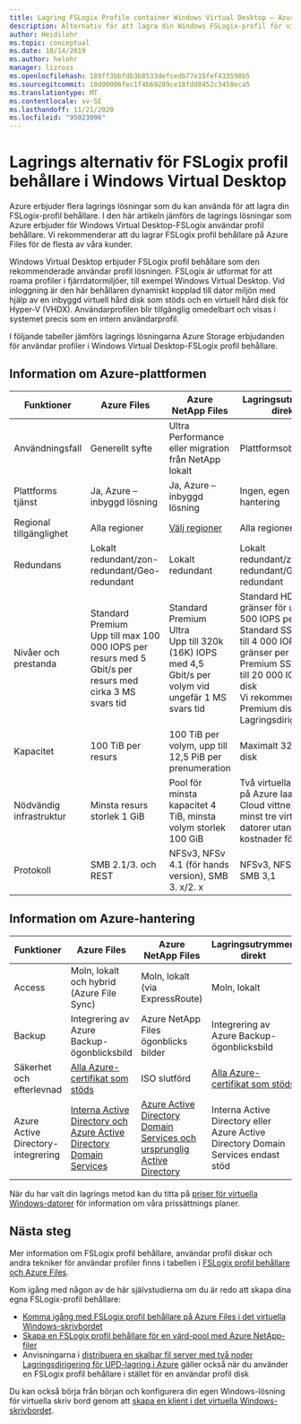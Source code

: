 ```yaml
---
title: Lagring FSLogix Profile container Windows Virtual Desktop – Azure
description: Alternativ för att lagra din Windows FSLogix-profil för virtuella skriv bord på Azure Storage.
author: Heidilohr
ms.topic: conceptual
ms.date: 10/14/2019
ms.author: helohr
manager: lizross
ms.openlocfilehash: 189ff3bbfdb3b8533defcedb77e15fef433598b5
ms.sourcegitcommit: 10d00006fec1f4b69289ce18fdd0452c3458eca5
ms.translationtype: MT
ms.contentlocale: sv-SE
ms.lasthandoff: 11/21/2020
ms.locfileid: "95023096"
---
```

# <a name="storage-options-for-fslogix-profile-containers-in-windows-virtual-desktop"></a>Lagrings alternativ för FSLogix profil behållare i Windows Virtual Desktop

Azure erbjuder flera lagrings lösningar som du kan använda för att lagra din FSLogix-profil behållare. I den här artikeln jämförs de lagrings lösningar som Azure erbjuder för Windows Virtual Desktop-FSLogix användar profil behållare. Vi rekommenderar att du lagrar FSLogix profil behållare på Azure Files för de flesta av våra kunder.

Windows Virtual Desktop erbjuder FSLogix profil behållare som den rekommenderade användar profil lösningen. FSLogix är utformat för att roama profiler i fjärrdatormiljöer, till exempel Windows Virtual Desktop. Vid inloggning är den här behållaren dynamiskt kopplad till dator miljön med hjälp av en inbyggd virtuell hård disk som stöds och en virtuell hård disk för Hyper-V (VHDX). Användarprofilen blir tillgänglig omedelbart och visas i systemet precis som en intern användarprofil.

I följande tabeller jämförs lagrings lösningarna Azure Storage erbjudanden för användar profiler i Windows Virtual Desktop-FSLogix profil behållare.

## <a name="azure-platform-details"></a>Information om Azure-plattformen

|Funktioner|Azure Files|Azure NetApp Files|Lagringsutrymmen direkt|
|--------|-----------|------------------|---------------------|
|Användningsfall|Generellt syfte|Ultra Performance eller migration från NetApp lokalt|Plattformsoberoende|
|Plattforms tjänst|Ja, Azure – inbyggd lösning|Ja, Azure – inbyggd lösning|Ingen, egen hantering|
|Regional tillgänglighet|Alla regioner|[Välj regioner](https://azure.microsoft.com/global-infrastructure/services/?products=netapp&regions=all)|Alla regioner|
|Redundans|Lokalt redundant/zon-redundant/Geo-redundant|Lokalt redundant|Lokalt redundant/zon-redundant/Geo-redundant|
|Nivåer och prestanda|Standard<br>Premium<br>Upp till max 100 000 IOPS per resurs med 5 Gbit/s per resurs med cirka 3 MS svars tid|Standard<br>Premium<br>Ultra<br>Upp till 320k (16K) IOPS med 4,5 Gbit/s per volym vid ungefär 1 MS svars tid|Standard HDD: gränser för upp till 500 IOPS per disk<br>Standard SSD: upp till 4 000 IOPS-gränser per disk<br>Premium SSD: upp till 20 000 IOPS per disk<br>Vi rekommenderar Premium diskar för Lagringsdirigering|
|Kapacitet|100 TiB per resurs|100 TiB per volym, upp till 12,5 PiB per prenumeration|Maximalt 32 TiB per disk|
|Nödvändig infrastruktur|Minsta resurs storlek 1 GiB|Pool för minsta kapacitet 4 TiB, minsta volym storlek 100 GiB|Två virtuella datorer på Azure IaaS (+ Cloud vittne) eller minst tre virtuella datorer utan och kostnader för diskar|
|Protokoll|SMB 2.1/3. och REST|NFSv3, NFSv 4.1 (för hands version), SMB 3. x/2. x|NFSv3, NFSv 4.1, SMB 3,1|

## <a name="azure-management-details"></a>Information om Azure-hantering

|Funktioner|Azure Files|Azure NetApp Files|Lagringsutrymmen direkt|
|--------|-----------|------------------|---------------------|
|Access|Moln, lokalt och hybrid (Azure File Sync)|Moln, lokalt (via ExpressRoute)|Moln, lokalt|
|Backup|Integrering av Azure Backup-ögonblicksbild|Azure NetApp Files ögonblicks bilder|Integrering av Azure Backup-ögonblicksbild|
|Säkerhet och efterlevnad|[Alla Azure-certifikat som stöds](https://www.microsoft.com/trustcenter/compliance/complianceofferings)|ISO slutförd|[Alla Azure-certifikat som stöds](https://www.microsoft.com/trustcenter/compliance/complianceofferings)|
|Azure Active Directory-integrering|[Interna Active Directory och Azure Active Directory Domain Services](../storage/files/storage-files-active-directory-overview.md)|[Azure Active Directory Domain Services och ursprunglig Active Directory](../azure-netapp-files/azure-netapp-files-faqs.md#does-azure-netapp-files-support-azure-active-directory)|Interna Active Directory eller Azure Active Directory Domain Services endast stöd|

När du har valt din lagrings metod kan du titta på [priser för virtuella Windows-datorer](https://azure.microsoft.com/pricing/details/virtual-desktop/) för information om våra prissättnings planer.

## <a name="next-steps"></a>Nästa steg

Mer information om FSLogix profil behållare, användar profil diskar och andra tekniker för användar profiler finns i tabellen i [FSLogix profil behållare och Azure Files](fslogix-containers-azure-files.md).

Kom igång med någon av de här självstudierna om du är redo att skapa dina egna FSLogix-profil behållare:

- [Komma igång med FSLogix profil behållare på Azure Files i det virtuella Windows-skrivbordet](create-file-share.md)
- [Skapa en FSLogix profil behållare för en värd-pool med Azure NetApp-filer](create-fslogix-profile-container.md)
- Anvisningarna i [distribuera en skalbar fil server med två noder Lagringsdirigering för UPD-lagring i Azure](/windows-server/remote/remote-desktop-services/rds-storage-spaces-direct-deployment/) gäller också när du använder en FSLogix profil behållare i stället för en användar profil disk

Du kan också börja från början och konfigurera din egen Windows-lösning för virtuella skriv bord genom att [skapa en klient i det virtuella Windows-skrivbordet](./virtual-desktop-fall-2019/tenant-setup-azure-active-directory.md).